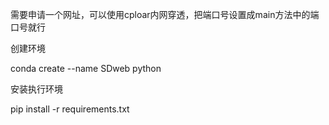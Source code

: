 需要申请一个网址，可以使用cploar内网穿透，把端口号设置成main方法中的端口号就行

创建环境

conda create --name SDweb python

安装执行环境

pip install -r requirements.txt

